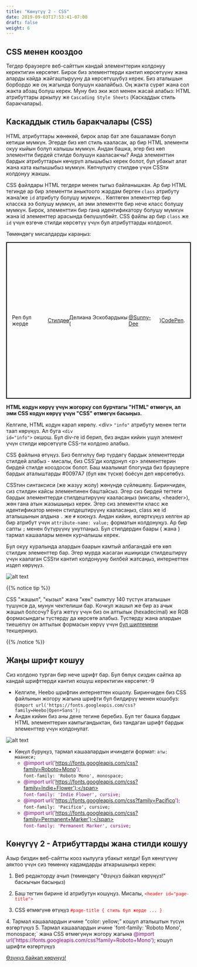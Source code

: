 ```yaml
---
title: "Көнүгүү 2 - CSS"
date: 2019-09-03T17:53:41-07:00
draft: false
weight: 6
---
```


## CSS менен кооздоо

Тегдер браузерге веб-сайттын кандай элементтерин колдонуу керектигин көрсөтөт. Бирок биз элементтерди кантип көрсөтүүнү жана аларды кайда жайгаштырууну да көрсөтүшүбүз керек. Биз аталышын борбордо же оң жагында болушун каалайбыз. Оң жакта сүрөт жана сол жакта абзац болуш керек. Муну биз эки жол менен жасай алабыз: HTML атрибуттары аркылуу же `Cascading Style Sheets` (Каскаддык стиль баракчалары).

## Каскаддык стиль баракчалары (CSS)

HTML атрибуттары жөнөкөй, бирок алар бат эле башаламан болуп кетиши мүмкүн. Эгерде биз көп стиль кааласак, ар бир HTML элементи окуу кыйын болуп калышы мүмкүн. Андан башка, эгер биз көп элементти бирдей стилде болушун кааласакчы? Анда элементтин бардык атрибуттарын көчүрүп алышыбыз керек болот, бул убакыт алат жана ката кылышыбыз мүмкүн. Көпчүлүктү стилдөө үчүн CSSти колдонуу жакшы.

CSS файлдары HTML тегдери менен тыгыз байланышкан. Ар бир HTML тегинде ар бир элементти аныктоого жардам берген `class` атрибуту жана/же `id` атрибуту болушу мүмкүн. . Көптөгөн элементтер бир класска ээ болушу мүмкүн, ал эми элементте бир нече класс болушу мүмкүн. Бирок, элементтин бир гана идентификатору болушу мүмкүн жана id элементтер арасында бөлүшүлбөйт. CSS файлы ар бир `class` же `id` үчүн өзгөчө стилди көрсөтүү үчүн бул атрибуттарды колдонот.

Төмөндөгү мисалдарды караңыз:
<p class="codepen" data-height="426" data-theme-id="dark" data-default-tab="css,result" data-user="Sunny-Dee" data-slug-hash="qgvpQE" style="height: 426px; box-sizing: border-box; display: flex; align-items: center; justify-content: center; border: 2px solid black; margin: 1em 0; padding: 1em;" data-pen-title="Styling it up"> Pen бул жерде <a href="https://codepen.io/Sunny-Dee/pen/qgvpQE/"> Стилдөө </a> Делиана Эскобардыкы (<a href="https://codepen.io/Sunny-Dee">@Sunny-Dee</a>) <a href="https://codepen.io">CodePen</a>.</p>
<script async src="//assets.codepen.io/assets/embed/ei.js"></script>
<b>HTML кодун көрүү үчүн жогорку сол бурчтагы "HTML" өтмөгүн, ал эми CSS кодун көрүү үчүн "CSS" өтмөгүн басыңыз.</b>

Келгиле, HTML кодун карап көрөлү. &lt;div&gt; <code>"info"</code> атрибуту менен тегти таап көрүңүз. Ал буга <code>&lt;div id="info"&gt;</code> окшош. Бул div-ге id берип, биз андан кийин ушул элемент үчүн стилди көрсөтүүгө CSS-ти колдоно алабыз.

CSS файлына өтүңүз. Биз белгилүү бир түрдөгү бардык элементтерди стилдей алабыз - мисалы, биз CSS'ди колдонуп &lt;p&gt; элементтерин бирдей стилде кооздосок болот. Баш маалымат блогунда биз браузерге бардык аталыштарды #0097A7 (бул көк түскө) боёсун деп көрсөтөбүз.

CSSтин синтаксиси (же жазуу жолу) жөнүндө сүйлөшөлү. Биринчиден, сиз стилдин кайсы элементинен баштайсыз. Эгер сиз бирдей тегтеги бардык элементтерди стилдештирүүнү кааласаңыз (мисалы, &lt;header&gt;), жөн гана атын жазышыңыз керек. Эгер сиз элементти класс же идентификатор менен стилдештирүүнү кааласаңыз,  class же id аталышынын алдына <code>.</code> же <code>#</code> коюңуз. Андан кийин, өзгөрткүңүз келген ар бир атрибут үчүн <code>attribute-name: value;</code> форматын колдонуңуз. Ар бир сапты <code>;</code> менен бүтүрүүнү унутпаңыз. Бул стилдердин баары { жана } тармал кашаалары менен курчалышы керек.

Бул окуу куралында алардын баарын камтый албагандай өтө көп стилдик элементтер бар. Эгер мурда жасаган ишиңизди стилдештирүү үчүн каалаган CSSти кантип колдонууну билбей жатсаңыз, интернеттен издеп көрүңүз.

![alt text](../media/web-search.gif "gif вебтен css издөө")

{{% notice tip %}}

CSS "жашыл", "кызыл" жана "көк" сыяктуу 140 түстүн аталышын түшүнсө да, мунун чектелиши бар. Кочкул жашыл же бир аз ачык жашыл болсочу? Буга жетүү үчүн биз он алтылык (hexadecimal) же RGB формасындагы түстөрдү да көрсөтө алабыз. Түстөрдү жана алардын тиешелүү он алтылык формасын көрүү үчүн <a href="https://htmlcolorcodes.com/color-names/" target="_blank">бул шилтемени</a> текшериңиз.

{{% /notice %}}

## Жаңы шрифт кошуу

Сиз колдоно турган бир нече шрифт бар. Бул бөлүк сиздин сайтка ар кандай шрифттерди кантип кошуш керектигин көрсөтөт.-9

- Келгиле, Heebo шрифтин интернеттен кошолу. Биринчиден биз CSS файлынын жогору жагына шрифти бул билдирүү менен кошобуз:
`@import url('https://fonts.googleapis.com/css?family=Heebo|Open+Sans');`
- Андан кийин биз аны дене тегине беребиз. Бул тег башка бардык HTML элементтерин камтыгандыктан, биз тандаган шрифт бардык элементтер үчүн колдонулат.

![alt text](../media/bodytag.PNG "дене тегинин мисалы")

- Көңүл буруңуз, тармал кашаалардын ичиндеги формат: `аты: мааниси;`
  - <span style="color:purple">@import url('https://fonts.googleapis.com/css?family=Roboto+Mono'); </span><br> `font-family: 'Roboto Mono', monospace;`
  - <span style="color:purple"> @import url('https://fonts.googleapis.com/css?family=Indie+Flower');</span><br> `font-family: 'Indie Flower', cursive;`
  - <span style="color:purple">@import url('https://fonts.googleapis.com/css?family=Pacifico'); </span><br> `font-family: 'Pacifico', cursive;`
  - <span style="color:purple">@import url('https://fonts.googleapis.com/css?family=Permanent+Marker');</span><br> `font-family: 'Permanent Marker', cursive;`

## Көнүгүү 2 - Атрибуттарды жана стилди кошуу

Азыр биздин веб-сайтты кооз кылууга убакыт келди! Бул көнүгүүнү аяктоо үчүн сиз төмөнкү кадамдарды аткарышыңыз керек:

1. Веб редакторду ачып (төмөндөгү "Өзүңүз байкап көрүңүз!" баскычын басыңыз)
2. Баш тегтин бирине id атрибутун кошуңуз. Мисалы,
<font color="red">`<header id="page-title">`</font>

3. CSS өтмөгүнө өтүңүз
<font color="red">`#page-title
{
  стиль бул жерде ...
}`
</font>
4. Тармал кашаалардын ичине “color: yellow;” кошуп аталыштын түсүн өзгөртүңүз
5. Тармал кашаалардын ичине `font-family: 'Roboto Mono', monospace;` жана CSS өтмөгүнүн жогору жагына <span style="color:purple">@import url('https://fonts.googleapis.com/css?family=Roboto+Mono');</span> кошуп шрифти өзгөртүңүз
                            
<a class="my-2 mx-4 btn btn-info" href="https://codepen.io/Sunny-Dee/pen/qgvpQE" target="_blank">Өзүңүз байкап көрүңүз!</a>
